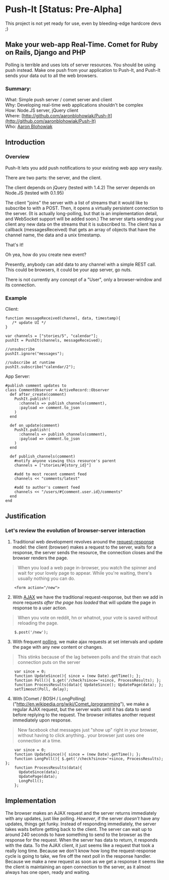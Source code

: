 # Push-It [Status: Pre-Alpha]
This project is not yet ready for use, even by bleeding-edge hardcore devs ;)
## Make your web-app Real-Time.  Comet for Ruby on Rails, Django and PHP
Polling is terrible and uses lots of server resources.  You should be using push instead.  Make one push from your application to Push-It, and Push-It sends your data out to all the web browsers.
### Summary:
What: Simple push server / comet server and client  
Why: Developing real-time web applications shouldn't be complex  
How: Node.JS server, jQuery client  
Where: [http://github.com/aaronblohowiak/Push-It](http://github.com/aaronblohowiak/Push-It)  
Who: [Aaron Blohowiak](mailto:aaron.blohowiak@gmail.com)
  
## Introduction 
### Overview
  Push-It lets you add push notifications to your existing web app *very* easily.
  
  There are two parts: the server, and the client.
  
  The client depends on jQuery (tested with 1.4.2)
  The server depends on Node.JS (tested with 0.1.95)
  
  The client "joins" the server with a list of streams that it would like to subscribe to with a POST.
  Then, it opens a virtually persistent connection to the server. (It is actually long-polling, but that is an implementation detail, and WebSocket support will be added soon.)
  The server starts sending your client any new data on the streams that it is subscribed to.
  The client has a callback (messagesReceived) that gets an array of objects that have the channel name, the data and a unix timestamp.
  
  That's it!
  
  Oh yea, how do you create new event?
  
  Presently, anybody can add data to any channel with a simple REST call.
  This could be browsers, it could be your app server, go nuts.
  
  There is not currently any concept of a "User", only a browser-window and its connection.
  
### Example

Client:

    function messageReceived(channel, data, timestamp){
       /* update UI */
    }
    
    var channels = ["stories/5", "calendar"];
    pushIt = PushIt(channels, messageReceived);
    
    //unsubscribe
    pushIt.ignore("messages");
    
    //subscribe at runtime
    pushIt.subscribe("calendar/2");
    
    
App Server:
    
    #publish comment updates to 
    class CommentObserver < ActiveRecord::Observer
      def after_create(comment)
        PushIt.publish!(
          :channels => publish_channels(comment),
          :payload => comment.to_json
        )
      end
      
      def on_update(comment)
        PushIt.publish!(
          :channels => publish_channels(comment),
          :payload => comment.to_json
        )
      end
      
      def publish_channels(comment)
        #notify anyone viewing this resource's parent
        channels = ["stories/#{story_id}"]
      
        #add to most recent comment feed
        channels << "comments/latest"
        
        #add to author's comment feed
        channels << "/users/#{comment.user.id}/comments"
      end
    end

        
## Justification
### Let's review the evolution of browser-server interaction

1. Traditional web development revolves around the [request-response]("http://en.wikipedia.org/wiki/Request-response") model: the client (browser) makes a request to the server, waits for a response, the server sends the resource, the connection closes and the browser renders the page.  
  >When you load a web page in-browser, you watch the spinner and wait for your lovely page to appear.  While you're waiting, there's usually nothing you can do.
  
        <form action="/new">

2. With [AJAX]("http://en.wikipedia.org/wiki/Ajax_(programming)") we have the traditional request-response, but then we add in more requests *after the page has loaded* that will update the page in response to a user action.  
  >When you vote on reddit, hn or whatnot, your vote is saved without reloading the page.


        $.post('/new');
      
3. With frequent [polling]("http://en.wikipedia.org/wiki/Polling_(computer_science)"), we make ajax requests at set intervals and update the page with any new content or changes.  
  >This stinks because of the lag between polls and the strain that each connection puts on the server
  

        var since = 0; 
        function UpdateSince(){ since = (new Date).getTime(); };
        function Poll(){ $.get('/check?since='+since, ProcessResults); };
        function ProcessResults(data){ UpdateSince(); UpdatePage(data); };
        setTimeout(Poll, delay);
  
4. With [Comet / BOSH / LongPolling]("http://en.wikipedia.org/wiki/Comet_(programming"), we make a regular AJAX request, but the server waits until it has data to send before replying to the request.  The browser initiates another request immediately upon response.  
  >New facebook chat messages just "show up" right in your browser, without having to click anything.. your browser just uses one connection at a time.
  

        var since = 0; 
        function UpdateSince(){ since = (new Date).getTime(); };
        function LongPoll(){ $.get('/check?since='+since, ProcessResults); };
        function ProcessResults(data){ 
          UpdateSince(data); 
          UpdatePage(data); 
          LongPoll();
        };

## Implementation

The browser makes an AJAX request and the server returns immediately with any updates, just like polling.  *However*, if the server _doesn't_ have any updates, things get funky.  Instead of responding immediately, the server takes waits before getting back to the client.  The server can wait up to around 240 seconds to have something to send to the browser as the response for the request.  When the server has data to return, it responds with the data.  To the AJAX client, it just seems like a request that took a really long time. Because we don't know how long the request-response cycle is going to take, we fire off the next poll in the response handler.  Because we make a new request as soon as we get a response it seems like the client is maintaining an open connection to the server, as it almost always has one open, ready and waiting.